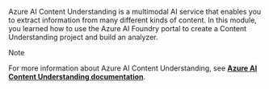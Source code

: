 Azure AI Content Understanding is a multimodal AI service that enables you to extract information from many different kinds of content. In this module, you learned how to use the Azure AI Foundry portal to create a Content Understanding project and build an analyzer.

> [!NOTE]
> For more information about Azure AI Content Understanding, see **[Azure AI Content Understanding documentation](/azure/ai-services/content-understanding/)**.
